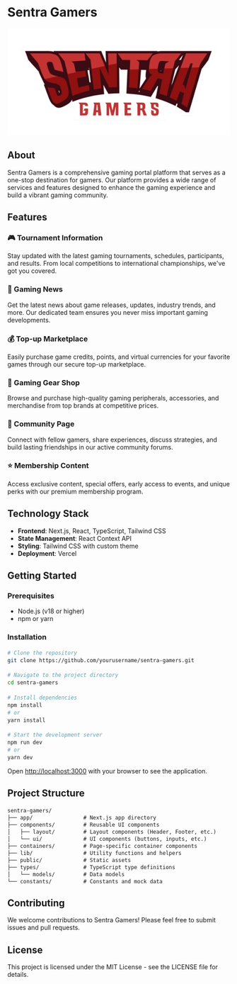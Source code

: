 # Sentra Gamers

![Sentra Gamers Logo](public/images/logo.webp)

## About

Sentra Gamers is a comprehensive gaming portal platform that serves as a one-stop destination for gamers. Our platform provides a wide range of services and features designed to enhance the gaming experience and build a vibrant gaming community.

## Features

### 🎮 Tournament Information
Stay updated with the latest gaming tournaments, schedules, participants, and results. From local competitions to international championships, we've got you covered.

### 📰 Gaming News
Get the latest news about game releases, updates, industry trends, and more. Our dedicated team ensures you never miss important gaming developments.

### 💰 Top-up Marketplace
Easily purchase game credits, points, and virtual currencies for your favorite games through our secure top-up marketplace.

### 🛒 Gaming Gear Shop
Browse and purchase high-quality gaming peripherals, accessories, and merchandise from top brands at competitive prices.

### 👥 Community Page
Connect with fellow gamers, share experiences, discuss strategies, and build lasting friendships in our active community forums.

### ⭐ Membership Content
Access exclusive content, special offers, early access to events, and unique perks with our premium membership program.

## Technology Stack

- **Frontend**: Next.js, React, TypeScript, Tailwind CSS
- **State Management**: React Context API
- **Styling**: Tailwind CSS with custom theme
- **Deployment**: Vercel

## Getting Started

### Prerequisites

- Node.js (v18 or higher)
- npm or yarn

### Installation

```bash
# Clone the repository
git clone https://github.com/yourusername/sentra-gamers.git

# Navigate to the project directory
cd sentra-gamers

# Install dependencies
npm install
# or
yarn install

# Start the development server
npm run dev
# or
yarn dev
```

Open [http://localhost:3000](http://localhost:3000) with your browser to see the application.

## Project Structure

```
sentra-gamers/
├── app/                # Next.js app directory
├── components/         # Reusable UI components
│   ├── layout/         # Layout components (Header, Footer, etc.)
│   └── ui/             # UI components (buttons, inputs, etc.)
├── containers/         # Page-specific container components
├── lib/                # Utility functions and helpers
├── public/             # Static assets
├── types/              # TypeScript type definitions
│   └── models/         # Data models
└── constants/          # Constants and mock data
```

## Contributing

We welcome contributions to Sentra Gamers! Please feel free to submit issues and pull requests.

## License

This project is licensed under the MIT License - see the LICENSE file for details.